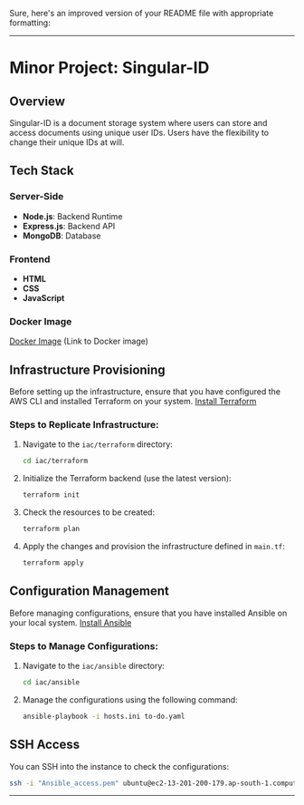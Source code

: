 Sure, here's an improved version of your README file with appropriate formatting:

---

# Minor Project: Singular-ID

## Overview

Singular-ID is a document storage system where users can store and access documents using unique user IDs. Users have the flexibility to change their unique IDs at will.

## Tech Stack

### Server-Side

- **Node.js**: Backend Runtime
- **Express.js**: Backend API
- **MongoDB**: Database

### Frontend

- **HTML**
- **CSS**
- **JavaScript**

### Docker Image

[Docker Image](#) (Link to Docker image)

## Infrastructure Provisioning

Before setting up the infrastructure, ensure that you have configured the AWS CLI and installed Terraform on your system. [Install Terraform](#)

### Steps to Replicate Infrastructure:

1. Navigate to the `iac/terraform` directory:

    ```bash
    cd iac/terraform
    ```

2. Initialize the Terraform backend (use the latest version):

    ```bash
    terraform init
    ```

3. Check the resources to be created:

    ```bash
    terraform plan
    ```

4. Apply the changes and provision the infrastructure defined in `main.tf`:

    ```bash
    terraform apply
    ```

## Configuration Management

Before managing configurations, ensure that you have installed Ansible on your local system. [Install Ansible](#)

### Steps to Manage Configurations:

1. Navigate to the `iac/ansible` directory:

    ```bash
    cd iac/ansible
    ```

2. Manage the configurations using the following command:

    ```bash
    ansible-playbook -i hosts.ini to-do.yaml
    ```

## SSH Access

You can SSH into the instance to check the configurations:

```bash
ssh -i "Ansible_access.pem" ubuntu@ec2-13-201-200-179.ap-south-1.compute.amazonaws.com
```

---

